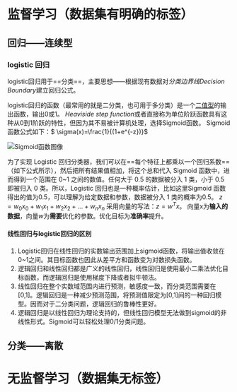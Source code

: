# 监督学习（数据集有明确的标签）

## 回归——连续型

### logistic 回归

logistic回归用于==分类==，主要思想——根据现有数据对*分类边界线Decision Boundary*建立回归公式。

logistic回归的函数（最常用的就是二分类，也可用于多分类）是一个<u>二值型</u>的输出函数，输出0或1。
*Heaviside step function*或者直接称为单位阶跃函数具有这种从0到1阶跃的特性，但因为其不易被计算机处理，选择Sigmoid函数。
Sigmoid函数公式如下：$ \sigma(x)=\frac{1}{(1+e^{-z})}$

![Sigmoid函数图像](https://camo.githubusercontent.com/af5d72cf92ba8df4ae969c8e8227265ebc214711/687474703a2f2f646174612e617061636865636e2e6f72672f696d672f41694c6561726e696e672f6d6c2f352e4c6f6769737469632f4c525f332e706e67)

为了实现 Logistic 回归分类器，我们可以在==每个特征上都乘以一个回归系数==（如下公式所示），然后把所有结果值相加，将这个总和代入 Sigmoid 函数中，进而得到一个范围在 0~1 之间的数值。任何大于 0.5 的数据被分入 1 类，小于 0.5 即被归入 0 类。所以，Logistic 回归也是一种概率估计，比如这里Sigmoid 函数得出的值为0.5，可以理解为给定数据和参数，数据被分入 1 类的概率为0.5。
$z=w_0x_0+w_1x_1+w_2x_2+...+w_nx_n$
采用向量的写法：$z=w^Tx$。
向量x为**输入的数据**，向量$w$为**需要**优化的参数。优化目标为**准确率**提升。

#### 线性回归与logistic回归的区别

1. Logistic回归在线性回归的实数输出范围加上sigmoid函数，将输出值收敛在0~1之间。其目标函数也因此从差平方和函数变为对数损失函数。
2. 逻辑回归和线性回归都是广义的线性回归，线性回归是使用最小二乘法优化目标函数，而逻辑回归是使用梯度下降或者拟牛顿法。
3. 线性回归在整个实数域范围内进行预测，敏感度一致，而分类范围需要在[0,1]。逻辑回归是一种减少预测范围，将预测值限定为[0,1]间的一种回归模型。因而对于二分类问题，逻辑回归的鲁棒性更好。
4. 逻辑回归是以线性回归为理论支持的，但线性回归模型无法做到sigmoid的非线性形式。Sigmoid可以轻松处理0/1分类问题。

## 分类——离散

# 无监督学习（数据集无标签）